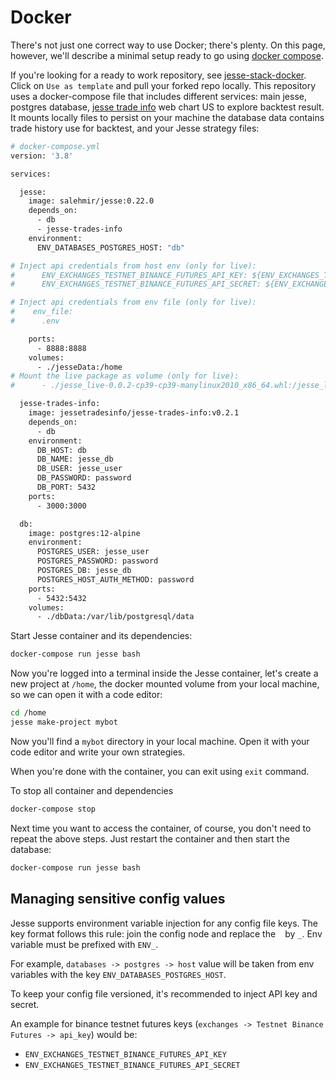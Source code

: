 # Docker

There's not just one correct way to use Docker; there's plenty. On this page, however, we'll describe a minimal setup ready to go using [docker compose](https://docs.docker.com/compose).

If you're looking for a ready to work repository, see [jesse-stack-docker](https://github.com/jesse-ai/jesse-stack-docker). Click on `Use as template` and pull your forked repo locally.
This repository uses a docker-compose file that includes different services: main jesse, postgres database, [jesse trade info](https://github.com/nicolay-zlobin/jesse-trades-info) web chart US to explore backtest result. It mounts locally files to persist on your machine the database data contains trade history use for backtest, and your Jesse strategy files:
```sh
# docker-compose.yml
version: '3.8'

services:

  jesse:
    image: salehmir/jesse:0.22.0
    depends_on:
      - db
      - jesse-trades-info
    environment:
      ENV_DATABASES_POSTGRES_HOST: "db"

# Inject api credentials from host env (only for live):
#      ENV_EXCHANGES_TESTNET_BINANCE_FUTURES_API_KEY: ${ENV_EXCHANGES_TESTNET_BINANCE_FUTURES_API_KEY}
#      ENV_EXCHANGES_TESTNET_BINANCE_FUTURES_API_SECRET: ${ENV_EXCHANGES_TESTNET_BINANCE_FUTURES_API_SECRET}

# Inject api credentials from env file (only for live):
#    env_file:
#      .env

    ports:
      - 8888:8888
    volumes:
      - ./jesseData:/home
# Mount the live package as volume (only for live):
#      - ./jesse_live-0.0.2-cp39-cp39-manylinux2010_x86_64.whl:/jesse_live-0.0.2-cp39-cp39-manylinux2010_x86_64.whl

  jesse-trades-info:
    image: jessetradesinfo/jesse-trades-info:v0.2.1
    depends_on:
      - db
    environment:
      DB_HOST: db
      DB_NAME: jesse_db
      DB_USER: jesse_user
      DB_PASSWORD: password
      DB_PORT: 5432
    ports:
      - 3000:3000

  db:
    image: postgres:12-alpine
    environment:
      POSTGRES_USER: jesse_user
      POSTGRES_PASSWORD: password
      POSTGRES_DB: jesse_db
      POSTGRES_HOST_AUTH_METHOD: password
    ports:
      - 5432:5432
    volumes:
      - ./dbData:/var/lib/postgresql/data

```

Start Jesse container and its dependencies:
```sh
docker-compose run jesse bash
```

Now you're logged into a terminal inside the Jesse container, let's create a new project at `/home`, the docker mounted volume from your local machine, so we can open it with a code editor:
```sh
cd /home
jesse make-project mybot
```

Now you'll find a `mybot` directory in your local machine. Open it with your code editor and write your own strategies. 

When you're done with the container, you can exit using `exit` command. 

To stop all container and dependencies
```sh
docker-compose stop
```

Next time you want to access the container, of course, you don't need to repeat the above steps. Just restart the container and then start the database:
```sh
docker-compose run jesse bash
```

## Managing sensitive config values 

Jesse supports environment variable injection for any config file keys. The key format follows this rule: join the config node and replace the ` ` by `_`. Env variable must be prefixed with `ENV_`.

For example, `databases -> postgres -> host` value will be taken from env variables with the key `ENV_DATABASES_POSTGRES_HOST`.

To keep your config file versioned, it's recommended to inject API key and secret.

An example for binance testnet futures keys (`exchanges -> Testnet Binance Futures -> api_key`) would be:
- `ENV_EXCHANGES_TESTNET_BINANCE_FUTURES_API_KEY`
- `ENV_EXCHANGES_TESTNET_BINANCE_FUTURES_API_SECRET`
